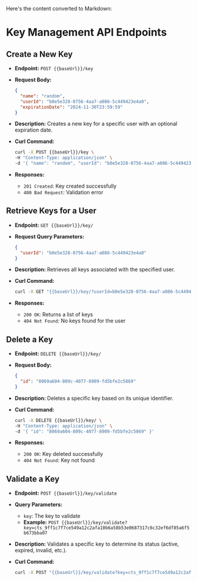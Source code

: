 Here's the content converted to Markdown:

# Key Management API Endpoints

## Create a New Key
- **Endpoint:** `POST {{baseUrl}}/key`
- **Request Body:**
  ```json
  {
    "name": "random",
    "userId": "b0e5e328-0756-4aa7-a086-5c449423e4a0",
    "expirationDate": "2024-11-30T23:59:59"
  }
  ```
- **Description:** Creates a new key for a specific user with an optional expiration date.

- **Curl Command:**
  ```bash
  curl -X POST {{baseUrl}}/key \
  -H "Content-Type: application/json" \
  -d '{ "name": "random", "userId": "b0e5e328-0756-4aa7-a086-5c449423e4a0", "expirationDate": "2024-11-30T23:59:59" }'
  ```

- **Responses:**
  - `201 Created`: Key created successfully
  - `400 Bad Request`: Validation error

## Retrieve Keys for a User
- **Endpoint:** `GET {{baseUrl}}/key/`
- **Request Query Parameters:**
  ```json
  {
    "userId": "b0e5e328-0756-4aa7-a086-5c449423e4a0"
  }
  ```
- **Description:** Retrieves all keys associated with the specified user.

- **Curl Command:**
  ```bash
  curl -X GET "{{baseUrl}}/key/?userId=b0e5e328-0756-4aa7-a086-5c449423e4a0"
  ```

- **Responses:**
  - `200 OK`: Returns a list of keys
  - `404 Not Found`: No keys found for the user

## Delete a Key
- **Endpoint:** `DELETE {{baseUrl}}/key/`
- **Request Body:**
  ```json
  {
    "id": "8069a604-809c-4077-8909-fd5bfe2c5869"
  }
  ```
- **Description:** Deletes a specific key based on its unique identifier.

- **Curl Command:**
  ```bash
  curl -X DELETE {{baseUrl}}/key/ \
  -H "Content-Type: application/json" \
  -d '{ "id": "8069a604-809c-4077-8909-fd5bfe2c5869" }'
  ```

- **Responses:**
  - `200 OK`: Key deleted successfully
  - `404 Not Found`: Key not found

## Validate a Key
- **Endpoint:** `POST {{baseUrl}}/key/validate`
- **Query Parameters:** 
  - `key`: The key to validate
  - **Example:** `POST {{baseUrl}}/key/validate?key=cts_9ff1c7f7ce549a12c2afa10b6a58b53e0687317c6c32ef6df85a6f5b673bba07`

- **Description:** Validates a specific key to determine its status (active, expired, invalid, etc.).

- **Curl Command:**
  ```bash
  curl -X POST "{{baseUrl}}/key/validate?key=cts_9ff1c7f7ce549a12c2afa10b6a58b53e0687317c6c32ef6df85a6f5b673bba07"
  ```